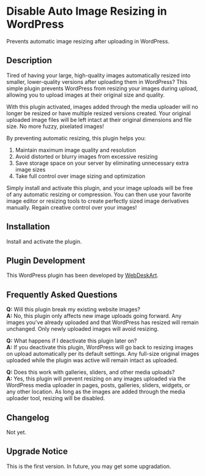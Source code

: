 # Disable Auto Image Resizing in WordPress

Prevents automatic image resizing after uploading in WordPress.

## Description
Tired of having your large, high-quality images automatically resized into smaller, lower-quality versions after uploading them in WordPress? This simple plugin prevents WordPress from resizing your images during upload, allowing you to upload images at their original size and quality.

With this plugin activated, images added through the media uploader will no longer be resized or have multiple resized versions created. Your original uploaded image files will be left intact at their original dimensions and file size. No more fuzzy, pixelated images!

By preventing automatic resizing, this plugin helps you:

1. Maintain maximum image quality and resolution
2. Avoid distorted or blurry images from excessive resizing
3. Save storage space on your server by eliminating unnecessary extra image sizes
4. Take full control over image sizing and optimization

Simply install and activate this plugin, and your image uploads will be free of any automatic resizing or compression. You can then use your favorite image editor or resizing tools to create perfectly sized image derivatives manually. Regain creative control over your images!

## Installation
Install and activate the plugin.

## Plugin Development
This WordPress plugin has been developed by [WebDeskArt](https://www.webdeskart.com).

## Frequently Asked Questions
**Q:** Will this plugin break my existing website images?  
**A:** No, this plugin only affects new image uploads going forward. Any images you've already uploaded and that WordPress has resized will remain unchanged. Only newly uploaded images will avoid resizing.

**Q:** What happens if I deactivate this plugin later on?  
**A:** If you deactivate this plugin, WordPress will go back to resizing images on upload automatically per its default settings. Any full-size original images uploaded while the plugin was active will remain intact as uploaded.

**Q:** Does this work with galleries, sliders, and other media uploads?  
**A:** Yes, this plugin will prevent resizing on any images uploaded via the WordPress media uploader in pages, posts, galleries, sliders, widgets, or any other location. As long as the images are added through the media uploader tool, resizing will be disabled.

## Changelog
Not yet.

## Upgrade Notice
This is the first version. In future, you may get some upgradation.
